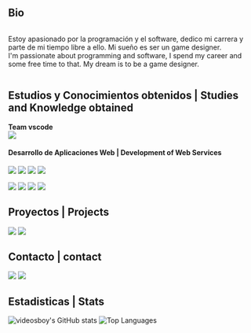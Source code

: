 ## Bio
<div style="display: flex; align-items: center;">
	<p>
		Estoy apasionado por la programación y el software, dedico mi carrera y parte de mi tiempo libre a ello. Mi sueño es ser un game designer. <br>
		I'm passionate about programming and software, I spend my career and some free time to that. My dream is to be a game designer.
	</p>
</div>



## Estudios y Conocimientos obtenidos | Studies and Knowledge obtained

**Team vscode**
<br>
<img src="https://skillicons.dev/icons?i=vscode" />

#### Desarrollo de Aplicaciones Web | Development of Web Services
<p align="flex">
	<img src="https://skillicons.dev/icons?i=java" />
	<img src="https://skillicons.dev/icons?i=javascript" />
	<img src="https://skillicons.dev/icons?i=php" />
	<img src="https://skillicons.dev/icons?i=mysql" />
</p>
<p align="flex">
	<img src="https://skillicons.dev/icons?i=html" />
	<img src="https://skillicons.dev/icons?i=css" />
	<img src="https://skillicons.dev/icons?i=docker" />
	<img src="https://skillicons.dev/icons?i=github" />
</p>


## Proyectos | Projects
<p align="flex">
  <a align="center" href="https://danivals.github.io" target="_blank"> <img src="https://img.shields.io/badge/My%20website-danivals.github.io-blue"></a>
  <a align="center" href="https://github.com/DaniVals/Colorful-Callouts-for-Obsidian" target="_blank"> <img src="https://img.shields.io/badge/Colorful%20Callouts-for%20Obsidian-purple"></a>
</p>


## Contacto | contact
<p align="flex">
  <a align="center" href="https://linktr.ee/danielVals" target="_blank"><img src="https://img.shields.io/badge/linktree-danielVals-green_"></a>
  <a align="center" href="mailto:daniel.vals.simon@gmail.com" target="_blank"><img src="https://img.shields.io/badge/Gmail-daniel.vals.simon@gmail.com-red"></a>
  <br>
</p>


## Estadisticas | Stats

<p align="flex">
	<img src="https://github-readme-stats.vercel.app/api?username=danivals&custom_title=GitHub%20%Stats&layout=compact&title_color=00ffcc&icon_color=00cc99&theme=transparent&show_icons=true&count_private=true"	alt="videosboy's GitHub stats" />
	<img src="https://github-readme-stats.vercel.app/api/top-langs/?username=danivals&custom_title=Top%20%Languages&layout=compact&title_color=00ffcc&theme=transparent&langs_count=10&hide=Hack&count_private=true" alt="Top Languages" />
	<br>
</p>


